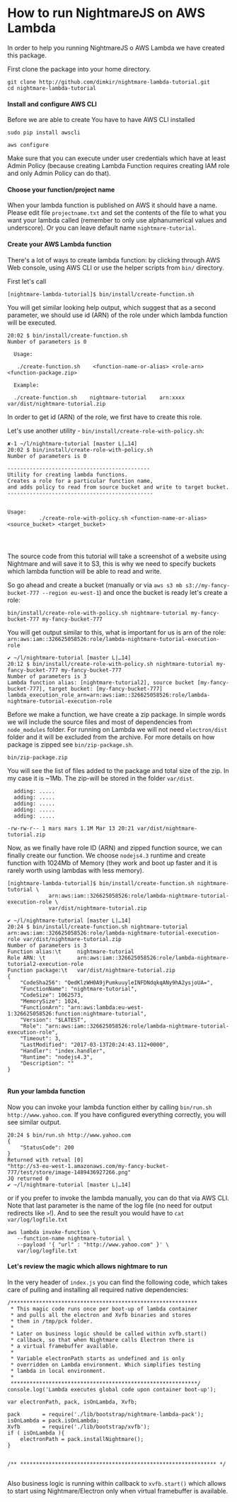 How to run NightmareJS on AWS Lambda
=====


In order to help you running NightmareJS o AWS Lambda we have created this package.

First clone the package into your home directory.


```
git clone http://github.com/dimkir/nightmare-lambda-tutorial.git 
cd nightmare-lambda-tutorial
```



#### Install and configure AWS CLI

Before we are able to create You have to have AWS CLI installed
```
sudo pip install awscli

aws configure

```

Make sure that you can execute under user credentials which have at least Admin Policy 
(because creating Lambda Function requires creating IAM role and only Admin Policy can do that).





#### Choose your function/project name

When your lambda function is published on AWS it should have a name. Please edit file `projectname.txt` and set 
the contents of the file to what you want your lambda called (remember to only use alphanumerical values and underscore). 
Or you can leave default name `nightmare-tutorial`.



#### Create your AWS Lambda function

There's a lot of ways to create lambda function: by clicking through AWS Web console, using AWS CLI or use the helper scripts from  `bin/` directory.

First let's call 

```
[nightmare-lambda-tutorial]$ bin/install/create-function.sh

```


You will get similar looking help output, which suggest that as a second parameter, 
we should use id (ARN) of the role under which lambda function will be executed. 

```
20:02 $ bin/install/create-function.sh 
Number of parameters is 0

  Usage:

   ./create-function.sh    <function-name-or-alias> <role-arn> <function-package.zip>

  Example: 

  ./create-function.sh    nightmare-tutorial    arn:xxxx     var/dist/nightmare-tutorial.zip

```


In order to get id (ARN) of the role, we first have to create this role.

Let's use another utility - `bin/install/create-role-with-policy.sh`:

```
✘-1 ~/l/nightmare-tutorial [master L|…14] 
20:02 $ bin/install/create-role-with-policy.sh 
Number of parameters is 0

---------------------------------------------
Utility for creating lambda functions.
Creates a role for a particular function name, 
and adds policy to read from source bucket and write to target bucket.
----------------------------------------------


Usage: 
          ./create-role-with-policy.sh <function-name-or-alias> <source_bucket> <target_bucket>




```


The source code from this tutorial will take a screenshot of a website using Nightmare and will save it to S3, 
this is why we need to specify buckets which lambda function will be able to read and write. 

So go ahead and create a bucket  (manually or via `aws s3 mb s3://my-fancy-bucket-777 --region eu-west-1`) and once 
the bucket is ready let's create a role:


```
bin/install/create-role-with-policy.sh nightmare-tutorial my-fancy-bucket-777 my-fancy-bucket-777
```

You will get output similar to this, what is important for us is arn of the role:
`arn:aws:iam::326625058526:role/lambda-nightmare-tutorial-execution-role`


```
✔ ~/l/nightmare-tutorial [master L|…14] 
20:12 $ bin/install/create-role-with-policy.sh nightmare-tutorial my-fancy-bucket-777 my-fancy-bucket-777
Number of parameters is 3
Lambda function alias: [nightmare-tutorial2], source bucket [my-fancy-bucket-777], target bucket: [my-fancy-bucket-777]
lambda_execution_role_arn=arn:aws:iam::326625058526:role/lambda-nightmare-tutorial-execution-role

```



Before we make a function, we have create a zip package. In simple words we will include the source files 
and most of dependencies from `node_modules` folder. For running on Lambda we will not need `electron/dist` folder
and it will be excluded from the archive. For more details on how package is zipped see `bin/zip-package.sh`. 

```
bin/zip-package.zip 
```

You will see the list of files added to the package and total size of the zip. In my case it is ~1Mb. 
The zip-will be stored in the folder `var/dist`.

```
  adding: .....
  adding: .....
  adding: .....
  adding: .....
  adding: .....

-rw-rw-r-- 1 mars mars 1.1M Mar 13 20:21 var/dist/nightmare-tutorial.zip

```


Now, as we finally have role ID (ARN) and zipped function source, we can finally create our function. We choose `nodejs4.3` runtime
and create function with 1024Mb of Memory (they work and boot up faster and it is rarely worth using lambdas with less memory).

```
[nightmare-lambda-tutorial]$ bin/install/create-function.sh nightmare-tutorial \
             arn:aws:iam::326625058526:role/lambda-nightmare-tutorial-execution-role \
             var/dist/nightmare-tutorial.zip
```


```
✔ ~/l/nightmare-tutorial [master L|…14] 
20:24 $ bin/install/create-function.sh nightmare-tutorial arn:aws:iam::326625058526:role/lambda-nightmare-tutorial-execution-role var/dist/nightmare-tutorial.zip 
Number of parameters is 3
Function alias:\t     nightmare-tutorial
Role ARN: \t          arn:aws:iam::326625058526:role/lambda-nightmare-tutorial2-execution-role 
Function package:\t   var/dist/nightmare-tutorial.zip
{
    "CodeSha256": "QedKlzWH0A9jPumkuuyleINFDNdqkqANy9hA2ysjoUA=", 
    "FunctionName": "nightmare-tutorial", 
    "CodeSize": 1062573, 
    "MemorySize": 1024, 
    "FunctionArn": "arn:aws:lambda:eu-west-1:326625058526:function:nightmare-tutorial", 
    "Version": "$LATEST", 
    "Role": "arn:aws:iam::326625058526:role/lambda-nightmare-tutorial-execution-role", 
    "Timeout": 3, 
    "LastModified": "2017-03-13T20:24:43.112+0000", 
    "Handler": "index.handler", 
    "Runtime": "nodejs4.3", 
    "Description": ""
}


```



#### Run your lambda function

Now you can invoke your lambda function either by calling `bin/run.sh http://www.yahoo.com`. 
If you have configured everything correctly, you will see similar output.

```
20:24 $ bin/run.sh http://www.yahoo.com
{
    "StatusCode": 200
}
Returned with retval [0]
"http://s3-eu-west-1.amazonaws.com/my-fancy-bucket-777/test/store/image-1489436927266.png"
JQ returned 0
✔ ~/l/nightmare-tutorial [master L|…14] 

```





or if you prefer to invoke the lambda manually, you can do that via AWS CLI. Note that last parameter
is the name of the log file (no need for output redirects like `>`!). And to see the result you would have to `cat var/log/logfile.txt`

```
aws lambda invoke-function \
   --function-name nightmare-tutorial \
   --payload '{ "url" : "http://www.yahoo.com" }' \
   var/log/logfile.txt

```







#### Let's review the magic which allows nightmare to run 

In the very header of `index.js` you can find the following code,
which takes care of pulling and installing all required native dependencies:


```
/***********************************************************
 * This magic code runs once per boot-up of lambda container
 * and pulls all the electron and Xvfb binaries and stores 
 * them in /tmp/pck folder. 
 * 
 * Later on business logic should be called within xvfb.start()
 * callback, so that when Nightmare calls Electron there is
 * a virtual framebuffer available.
 * 
 * Variable electronPath starts as undefined and is only 
 * overridden on Lambda environment. Which simplifies testing
 * lambda in local environment.
 * 
 ***********************************************************/
console.log('Lambda executes global code upon container boot-up');

var electronPath, pack, isOnLambda, Xvfb;

pack       = require('./lib/bootstrap/nightmare-lambda-pack');
isOnLambda = pack.isOnLambda;
Xvfb       = require('./lib/bootstrap/xvfb');
if ( isOnLambda ){
    electronPath = pack.installNightmare(); 
}


/** ************************************************************** */


```


Also business logic is running within callback to `xvfb.start()` 
which allows to start using Nightmare/Electron only when virtual framebuffer is available.





